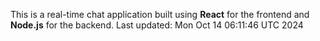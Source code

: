 This is a real-time chat application built using **React** for the frontend and **Node.js** for the backend.
Last updated: Mon Oct 14 06:11:46 UTC 2024
